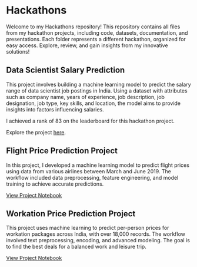 # Hackathons
Welcome to my Hackathons repository! This repository contains all files from my hackathon projects, including code, datasets, documentation, and presentations. Each folder represents a different hackathon, organized for easy access. Explore, review, and gain insights from my innovative solutions!

## Data Scientist Salary Prediction

This project involves building a machine learning model to predict the salary range of data scientist job postings in India. Using a dataset with attributes such as company name, years of experience, job description, job designation, job type, key skills, and location, the model aims to provide insights into factors influencing salaries.

I achieved a rank of 83 on the leaderboard for this hackathon project.

Explore the project [here](https://github.com/maximalsteel/Hackathons/blob/main/Data%20Scientist%20Salary.ipynb).

## Flight Price Prediction Project

In this project, I developed a machine learning model to predict flight prices using data from various airlines between March and June 2019. The workflow included data preprocessing, feature engineering, and model training to achieve accurate predictions.

[View Project Notebook](https://github.com/maximalsteel/Hackathons-Machine-Learning/blob/main/Fligh%20Price%20ML%20Hackathon.ipynb)

## Workation Price Prediction Project

This project uses machine learning to predict per-person prices for workation packages across India, with over 18,000 records. The workflow involved text preprocessing, encoding, and advanced modeling. The goal is to find the best deals for a balanced work and leisure trip.

[View Project Notebook](https://github.com/maximalsteel/Hackathons-Machine-Learning/blob/main/Workation%20Price%20Prediction.ipynb)



